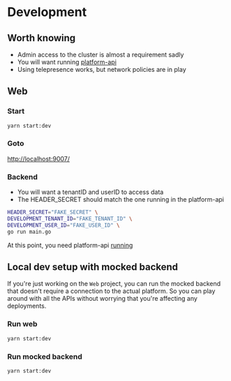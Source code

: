 # Development

## Worth knowing

- Admin access to the cluster is almost a requirement sadly
- You will want  running [platform-api](https://github.com/dolittle-entropy/platform-api/)
- Using telepresence works, but network policies are in play

## Web

### Start

```sh
yarn start:dev
```

### Goto

[http://localhost:9007/](http://localhost:9007/)

### Backend

- You will want a tenantID and userID to access data
- The HEADER_SECRET should match the one running in the platform-api

```sh
HEADER_SECRET="FAKE_SECRET" \
DEVELOPMENT_TENANT_ID="FAKE_TENANT_ID" \
DEVELOPMENT_USER_ID="FAKE_USER_ID" \
go run main.go
```

At this point, you need platform-api [running](https://github.com/dolittle-entropy/platform-api/tree/main/docs)


## Local dev setup with mocked backend

If you're just working on the `Web` project, you can run the mocked backend that doesn't require a connection to the actual platform.
So you can play around with all the APIs without worrying that you're affecting any deployments.

### Run web

```sh
yarn start:dev
```

### Run mocked backend

```sh
yarn start:dev
```
